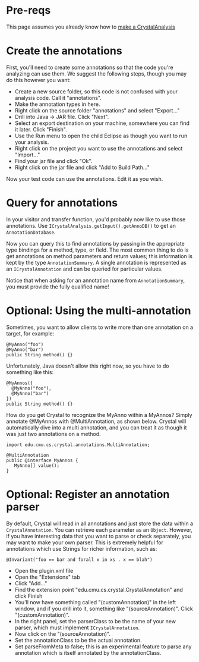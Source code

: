 # Pre-reqs #
This page assumes you already know how to [make a CrystalAnalysis](GettingStarted.md)


# Create the annotations #
First, you'll need to create some annotations so that the code you're analyzing can use them. We suggest the following steps, though you may do this however you want:
  * Create a new source folder, so this code is not confused with your analysis code. Call it "annotations".
  * Make the annotation types in here.
  * Right click on the source folder "annotations" and select "Export..."
  * Drill into Java -> JAR file. Click "Next".
  * Select an export destination on your machine, somewhere you can find it later. Click "Finish".
  * Use the Run menu to open the child Eclipse as though you want to run your analysis.
  * Right click on the project you want to use the annotations and select "Import..."
  * Find your jar file and click "Ok".
  * Right click on the jar file and click "Add to Build Path..."

Now your test code can use the annotations. Edit it as you wish.

# Query for annotations #
In your visitor and transfer function, you'd probably now like to use those annotations. Use `ICrystalAnalysis.getInput().getAnnoDB()` to get an `AnnotationDatabase`.

Now you can query this to find annotations by passing in the appropriate type bindings for a method, type, or field. The most common thing to do is get annotations on method parameters and return values; this information is kept by the type `AnnotationSummary`. A single annotation is represented as an `ICrystalAnnotation` and can be queried for particular values.

Notice that when asking for an annotation name from `AnnotationSummary`, you must provide the fully qualified name!


# Optional: Using the multi-annotation #
Sometimes, you want to allow clients to write more than one annotation on a target, for example:

```
@MyAnno("foo")
@MyAnno("bar")
public String method() {}
```

Unfortunately, Java doesn't allow this right now, so you have to do something like this:

```
@MyAnnos({
  @MyAnno("foo"),
  @MyAnno("bar")
})
public String method() {}
```

How do you get Crystal to recognize the MyAnno within a MyAnnos? Simply annotate @MyAnnos with @MultiAnnotation, as shown below. Crystal will automatically dive into a multi annotation, and you can treat it as though it was just two annotations on a method.

```
import edu.cmu.cs.crystal.annotations.MultiAnnotation;

@MultiAnnotation
public @interface MyAnnos {
   MyAnno[] value();
}
```

# Optional: Register an annotation parser #
By default, Crystal will read in all annotations and just store the data within a `CrystalAnnotation`. You can retrieve each parameter as an `Object`. However, if you have interesting data that you want to parse or check separately, you may want to make your own parser. This is extremely helpful for annotations which use Strings for richer information, such as:

```
@Invariant("foo == bar and forall x in xs . x == blah")
```

  * Open the plugin.xml file
  * Open the "Extensions" tab
  * Click "Add..."
  * Find the extension point "edu.cmu.cs.crystal.CrystalAnnotation" and click Finish
  * You'll now have something called "(customAnnotation)" in the left window, and if you drill into it, something like "(sourceAnnotation)". Click "(customAnnotation)".
  * In the right panel, set the parserClass to be the name of your new parser, which must implement `ICrystalAnnotation`.
  * Now click on the "(sourceAnnotation)".
  * Set the annotationClass to be the actual annotation.
  * Set parseFromMeta to false; this is an experimental feature to parse any annotation which is itself annotated by the annotationClass.